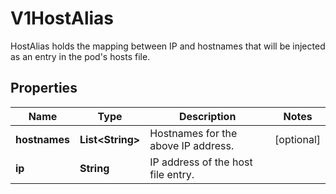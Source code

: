 

# V1HostAlias

HostAlias holds the mapping between IP and hostnames that will be injected as an entry in the pod's hosts file.

## Properties

| Name | Type | Description | Notes |
|------------ | ------------- | ------------- | -------------|
|**hostnames** | **List&lt;String&gt;** | Hostnames for the above IP address. |  [optional] |
|**ip** | **String** | IP address of the host file entry. |  |



